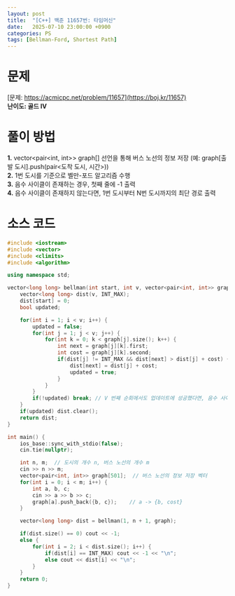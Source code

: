 ```yaml
---
layout: post
title:  "[C++] 백준 11657번: 타임머신"
date:   2025-07-10 23:00:00 +0900
categories: PS
tags: [Bellman-Ford, Shortest Path]
---
```


# 문제

[문제: https://acmicpc.net/problem/11657](https://boj.kr/11657)   
**난이도: 골드 IV**

# 풀이 방법  

**1.** vector<pair<int, int>> graph[] 선언을 통해 버스 노선의 정보 저장 (예: graph[출발 도시].push(pair<도착 도시, 시간>))   
**2.** 1번 도시를 기준으로 벨만-포드 알고리즘 수행   
**3.** 음수 사이클이 존재하는 경우, 첫째 줄에 -1 출력   
**4.** 음수 사이클이 존재하지 않는다면, 1번 도시부터 N번 도시까지의 최단 경로 출력 

# 소스 코드

```cpp
#include <iostream>
#include <vector>
#include <climits>
#include <algorithm>

using namespace std;

vector<long long> bellman(int start, int v, vector<pair<int, int>> graph[]) {
    vector<long long> dist(v, INT_MAX);
    dist[start] = 0;
    bool updated;

    for(int i = 1; i < v; i++) {
        updated = false;
        for(int j = 1; j < v; j++) {
            for(int k = 0; k < graph[j].size(); k++) {
                int next = graph[j][k].first;
                int cost = graph[j][k].second;
                if(dist[j] != INT_MAX && dist[next] > dist[j] + cost) {
                    dist[next] = dist[j] + cost;
                    updated = true;
                }
            }
        }
        if(!updated) break; // V 번째 순회에서도 업데이트에 성공했다면, 음수 사이클의 존재
    }
    if(updated) dist.clear();
    return dist;
}

int main() {
    ios_base::sync_with_stdio(false);
    cin.tie(nullptr);

    int n, m;  // 도시의 개수 n, 버스 노선의 개수 m
    cin >> n >> m;
    vector<pair<int, int>> graph[501];  // 버스 노선의 정보 저장 벡터
    for(int i = 0; i < m; i++) {
        int a, b, c;
        cin >> a >> b >> c;
        graph[a].push_back({b, c});    // a -> {b, cost}
    }

    vector<long long> dist = bellman(1, n + 1, graph);

    if(dist.size() == 0) cout << -1;
    else {
        for(int i = 2; i < dist.size(); i++) {
            if(dist[i] == INT_MAX) cout << -1 << "\n";
            else cout << dist[i] << "\n";
        }
    }
    return 0;
}
```